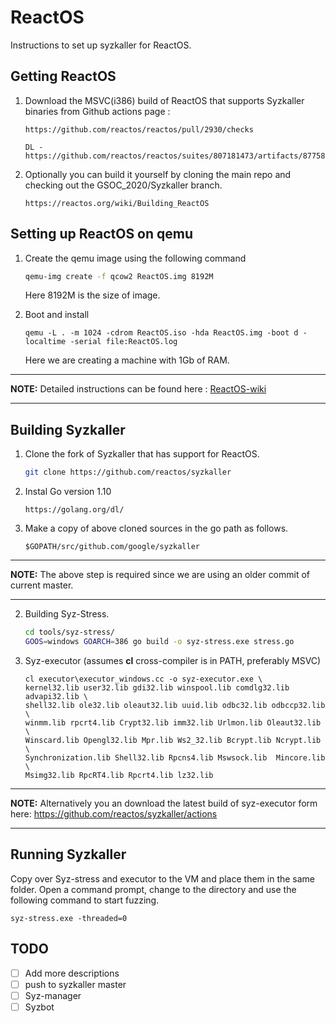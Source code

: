 # ReactOS

Instructions to set up syzkaller for ReactOS.

## Getting ReactOS

1. Download the MSVC(i386) build of ReactOS that supports Syzkaller binaries from Github actions page :
    ```
    https://github.com/reactos/reactos/pull/2930/checks

    DL - https://github.com/reactos/reactos/suites/807181473/artifacts/8775832
    ```
2. Optionally you can build it yourself by cloning the main repo and checking out the GSOC_2020/Syzkaller branch.

    ```
    https://reactos.org/wiki/Building_ReactOS
    ```

## Setting up ReactOS on qemu

1. Create the qemu image using the following command
    ```sh
    qemu-img create -f qcow2 ReactOS.img 8192M
    ```
    Here 8192M is the size of image.

2. Boot and install
    ```
    qemu -L . -m 1024 -cdrom ReactOS.iso -hda ReactOS.img -boot d -localtime -serial file:ReactOS.log
    ```
    Here we are creating a machine with 1Gb of RAM.
---
**NOTE:**
Detailed instructions can be found here : [ReactOS-wiki](https://reactos.org/wiki/QEMU)

---


## Building Syzkaller

1. Clone the fork of Syzkaller that has support for ReactOS.
    ```sh
    git clone https://github.com/reactos/syzkaller
    ```
2. Instal Go version 1.10
    ```
    https://golang.org/dl/
    ```
3. Make a copy of above cloned sources in the go path as follows.
    ```
    $GOPATH/src/github.com/google/syzkaller
    ```
 ---
**NOTE:**
The above step is required since we are using an older commit of current master.

---   
2. Building Syz-Stress.
    ```sh
    cd tools/syz-stress/
    GOOS=windows GOARCH=386 go build -o syz-stress.exe stress.go
    ```
3. Syz-executor  (assumes **cl** cross-compiler is in PATH, preferably MSVC)
    ```
    cl executor\executor_windows.cc -o syz-executor.exe \
    kernel32.lib user32.lib gdi32.lib winspool.lib comdlg32.lib advapi32.lib \
    shell32.lib ole32.lib oleaut32.lib uuid.lib odbc32.lib odbccp32.lib \
    winmm.lib rpcrt4.lib Crypt32.lib imm32.lib Urlmon.lib Oleaut32.lib \
    Winscard.lib Opengl32.lib Mpr.lib Ws2_32.lib Bcrypt.lib Ncrypt.lib \
    Synchronization.lib Shell32.lib Rpcns4.lib Mswsock.lib  Mincore.lib \
    Msimg32.lib RpcRT4.lib Rpcrt4.lib lz32.lib
    ```
 ---
**NOTE:**
Alternatively you an download the latest build of syz-executor form here: 
https://github.com/reactos/syzkaller/actions

--- 
## Running Syzkaller

Copy over Syz-stress and executor to the VM and place them in the same folder. Open a command prompt, change to the directory and use the following command to start fuzzing.
    
    syz-stress.exe -threaded=0

## TODO 

- [ ] Add more descriptions
- [ ] push to syzkaller master
- [ ] Syz-manager 
- [ ] Syzbot